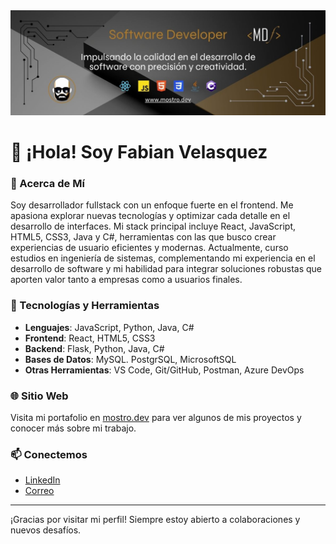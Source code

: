 <img src="BannerGitHub.jpg">

# 👋 ¡Hola! Soy Fabian Velasquez

### 🚀 Acerca de Mí

Soy desarrollador fullstack con un enfoque fuerte en el frontend. Me apasiona explorar nuevas tecnologías y optimizar cada detalle en el desarrollo de interfaces. Mi stack principal incluye React, JavaScript, HTML5, CSS3, Java y C#, herramientas con las que busco crear experiencias de usuario eficientes y modernas. Actualmente, curso estudios en ingeniería de sistemas, complementando mi experiencia en el desarrollo de software y mi habilidad para integrar soluciones robustas que aporten valor tanto a empresas como a usuarios finales.

### 🔧 Tecnologías y Herramientas

- **Lenguajes**: JavaScript, Python, Java, C#
- **Frontend**: React, HTML5, CSS3
- **Backend**: Flask, Python, Java, C#
- **Bases de Datos**: MySQL. PostgrSQL, MicrosoftSQL
- **Otras Herramientas**: VS Code, Git/GitHub, Postman, Azure DevOps

### 🌐 Sitio Web

Visita mi portafolio en [mostro.dev](https://www.mostro.dev) para ver algunos de mis proyectos y conocer más sobre mi trabajo.

### 📫 Conectemos

- [LinkedIn](https://www.linkedin.com/in/fabianvegadev)
- [Correo](fabianvegadev@gmail.com)

---

¡Gracias por visitar mi perfil! Siempre estoy abierto a colaboraciones y nuevos desafíos.
